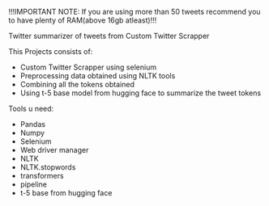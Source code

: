 !!!IMPORTANT NOTE: If you are using more than 50 tweets recommend you to have plenty of RAM(above 16gb atleast)!!!

Twitter summarizer of tweets from Custom Twitter Scrapper

This Projects consists of:
- Custom Twitter Scrapper using selenium
- Preprocessing data obtained using NLTK tools 
- Combining all the tokens obtained
- Using t-5 base model from hugging face to summarize the tweet tokens


Tools u need:
- Pandas
- Numpy
- Selenium
- Web driver manager
- NLTK 
- NLTK.stopwords
- transformers
- pipeline
- t-5 base from hugging face

